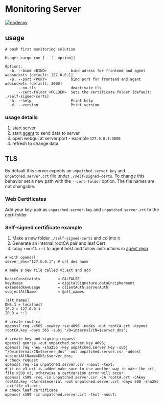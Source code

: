 # Monitoring Server

[![codecov](https://codecov.io/gh/apimeister/unpatched-server/branch/main/graph/badge.svg?token=WEVL9G0F3F)](https://codecov.io/gh/apimeister/unpatched-server)

## usage

```shell
A bash first monitoring solution

Usage: cargo run [-- [--option]]

Options:
  -b, --bind <BIND>           bind adress for frontend and agent websockets [default: 127.0.0.1]
  -p, --port <PORT>           bind port for frontend and agent websockets [default: 3000]
      --no-tls                deactivate tls
      --cert-folder <FOLDER>  Sets the certificate folder [default: ./self-signed-certs]
  -h, --help                  Print help
  -V, --version               Print version
```

### usage details

1. start server
2. start [agent](https://github.com/apimeister/monitor-agent) to send data to server
3. open webgui at server:port - example `127.0.0.1:3000`
4. refresh to change data

## TLS

By default this server expects an `unpatched.server.key` and `unpatched.server.crt` file under `./self-signed-certs`. To change this behavior set a new path with the `--cert-folder` option. The file names are not changable.

### Web Certificates

Add your key-pair as `unpatched.server.key` and `unpatched.server.crt` to the cert-folder

### Self-signed certificate example

1. Make a new folder `./self-signed-certs` and cd into it
2. Generate an internal rootCA pair and leaf Cert
3. copy `rootCA.crt` to agent host and follow instructions in [agent repo](https://github.com/apimeister/monitor-agent)

```shell
# with openssl
server_dns="127.0.0.1"; # url dns name

# make a new file called v3.ext and add 

basicConstraints        = CA:FALSE
keyUsage                = digitalSignature,dataEncipherment
extendedKeyUsage        = clientAuth,serverAuth
subjectAltName          = @alt_names

[alt_names]
DNS.1 = localhost
IP.2 = 127.0.0.1
IP.3 = ::1

# create root-ca
openssl req -x509 -newkey rsa:4096 -nodes -out rootCA.crt -keyout rootCA.key -days 365 -subj "/O=internal/CN=$server_dns";

# create key and signing request
openssl genrsa -out unpatched.server.key 4096;
openssl req -new -sha256 -key unpatched.server.key -subj "/O=internal/CN=$server_dns" -out unpatched.server.csr -addext subjectAltName=DNS:$server_dns;
# check request
openssl req -in unpatched.server.csr -noout -text;
# if no v3.ext is added make sure to use another way to make the crt file x509 v3, otherwise a certVersion error will occur
openssl x509 -req -in unpatched.server.csr -CA rootCA.crt -CAkey rootCA.key -CAcreateserial -out unpatched.server.crt -days 500 -sha256 -extfile v3.ext;
# check leaf certificate
openssl x509 -in unpatched.server.crt -text -noout;
```
